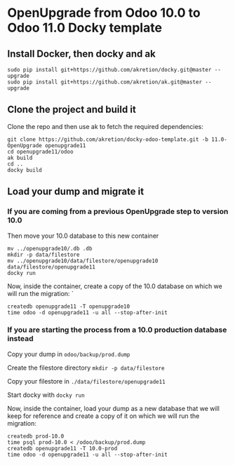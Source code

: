 # OpenUpgrade from Odoo 10.0 to Odoo 11.0 Docky template

## Install Docker, then docky and ak
```
sudo pip install git+https://github.com/akretion/docky.git@master --upgrade
sudo pip install git+https://github.com/akretion/ak.git@master --upgrade
```

## Clone the project and build it

Clone the repo and then use ak to fetch the required dependencies:
```
git clone https://github.com/akretion/docky-odoo-template.git -b 11.0-OpenUpgrade openupgrade11
cd openupgrade11/odoo
ak build
cd ..
docky build
```

## Load your dump and migrate it

### If you are coming from a previous OpenUpgrade step to version 10.0

Then move your 10.0 database to this new container

```
mv ../openupgrade10/.db .db
mkdir -p data/filestore
mv ../openupgrade10/data/filestore/openupgrade10 data/filestore/openupgrade11
docky run
```

Now, inside the container, create a copy of the 10.0 database on which we will run the migration:
`
```
createdb openupgrade11 -T openupgrade10
time odoo -d openupgrade11 -u all --stop-after-init
```

### If you are starting the process from a 10.0 production database instead

Copy your dump in ```odoo/backup/prod.dump```

Create the filestore directory ```mkdir -p data/filestore```

Copy your filestore in ```./data/filestore/openupgrade11```

Start docky with ```docky run```

Now, inside the container, load your dump as a new database that we will keep for reference
and create a copy of it on which we will run the migration:
```
createdb prod-10.0
time psql prod-10.0 < /odoo/backup/prod.dump
createdb openupgrade11 -T 10.0-prod
time odoo -d openupgrade11 -u all --stop-after-init
```
